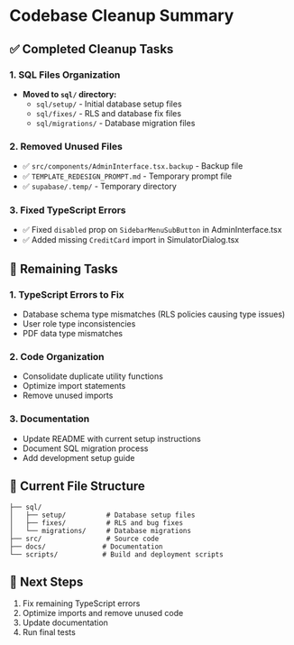 # Codebase Cleanup Summary

## ✅ Completed Cleanup Tasks

### 1. SQL Files Organization
- **Moved to `sql/` directory:**
  - `sql/setup/` - Initial database setup files
  - `sql/fixes/` - RLS and database fix files  
  - `sql/migrations/` - Database migration files

### 2. Removed Unused Files
- ✅ `src/components/AdminInterface.tsx.backup` - Backup file
- ✅ `TEMPLATE_REDESIGN_PROMPT.md` - Temporary prompt file
- ✅ `supabase/.temp/` - Temporary directory

### 3. Fixed TypeScript Errors
- ✅ Fixed `disabled` prop on `SidebarMenuSubButton` in AdminInterface.tsx
- ✅ Added missing `CreditCard` import in SimulatorDialog.tsx

## 🔄 Remaining Tasks

### 1. TypeScript Errors to Fix
- Database schema type mismatches (RLS policies causing type issues)
- User role type inconsistencies
- PDF data type mismatches

### 2. Code Organization
- Consolidate duplicate utility functions
- Optimize import statements
- Remove unused imports

### 3. Documentation
- Update README with current setup instructions
- Document SQL migration process
- Add development setup guide

## 📁 Current File Structure
```
├── sql/
│   ├── setup/          # Database setup files
│   ├── fixes/          # RLS and bug fixes
│   └── migrations/     # Database migrations
├── src/                # Source code
├── docs/              # Documentation
└── scripts/           # Build and deployment scripts
```

## 🚀 Next Steps
1. Fix remaining TypeScript errors
2. Optimize imports and remove unused code
3. Update documentation
4. Run final tests
